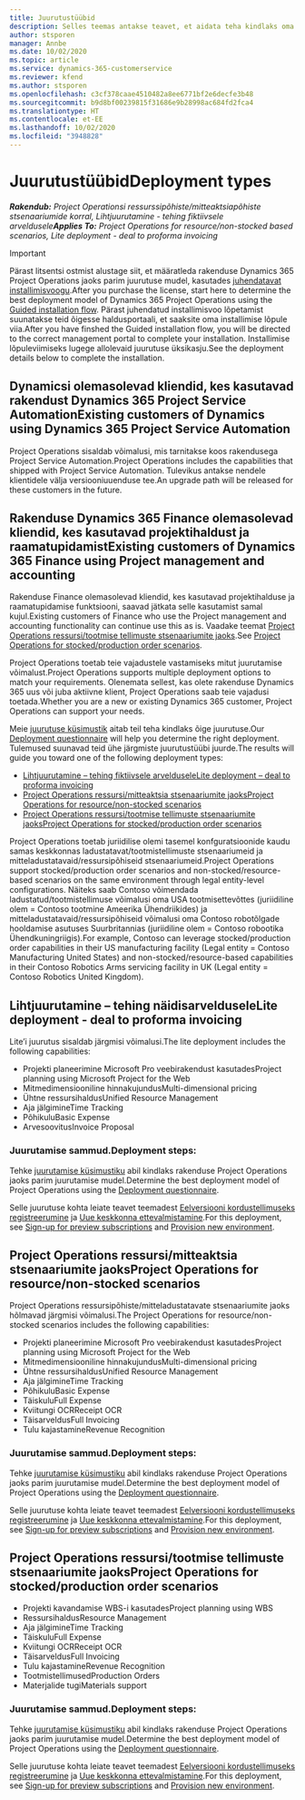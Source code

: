 ```yaml
---
title: Juurutustüübid
description: Selles teemas antakse teavet, et aidata teha kindlaks oma ettevõtte projektitoimingute õige juurutamistüüp.
author: stsporen
manager: Annbe
ms.date: 10/02/2020
ms.topic: article
ms.service: dynamics-365-customerservice
ms.reviewer: kfend
ms.author: stsporen
ms.openlocfilehash: c3cf378caae4510482a8ee6771bf2e6decfe3b48
ms.sourcegitcommit: b9d8bf00239815f31686e9b28998ac684fd2fca4
ms.translationtype: HT
ms.contentlocale: et-EE
ms.lasthandoff: 10/02/2020
ms.locfileid: "3948828"
---
```

# <a name="deployment-types"></a><span data-ttu-id="a279c-103">Juurutustüübid</span><span class="sxs-lookup"><span data-stu-id="a279c-103">Deployment types</span></span>

<span data-ttu-id="a279c-104">_**Rakendub:** Project Operationsi ressurssipõhiste/mitteaktsiapõhiste stsenaariumide korral,  Lihtjuurutamine - tehing fiktiivsele arveldusele_</span><span class="sxs-lookup"><span data-stu-id="a279c-104">_**Applies To:** Project Operations for resource/non-stocked based scenarios, Lite deployment - deal to proforma invoicing_</span></span>

> [!IMPORTANT]
> <span data-ttu-id="a279c-105">Pärast litsentsi ostmist alustage siit, et määratleda rakenduse Dynamics 365 Project Operations jaoks parim juurutuse mudel, kasutades [juhendatavat installimisvoogu](https://aka.ms/provisionprojectoperations).</span><span class="sxs-lookup"><span data-stu-id="a279c-105">After you purchase the license, start here to determine the best deployment model of Dynamics 365 Project Operations using the [Guided installation flow](https://aka.ms/provisionprojectoperations).</span></span>
> <span data-ttu-id="a279c-106">Pärast juhendatud installimisvoo lõpetamist suunatakse teid õigesse haldusportaali, et saaksite oma installimise lõpule viia.</span><span class="sxs-lookup"><span data-stu-id="a279c-106">After you have finshed the Guided installation flow, you will be directed to the correct management portal to complete your installation.</span></span> <span data-ttu-id="a279c-107">Installimise lõpuleviimiseks lugege allolevaid juurutuse üksikasju.</span><span class="sxs-lookup"><span data-stu-id="a279c-107">See the deployment details below to complete the installation.</span></span>


## <a name="existing-customers-of-dynamics-using-dynamics-365-project-service-automation"></a><span data-ttu-id="a279c-108">Dynamicsi olemasolevad kliendid, kes kasutavad rakendust Dynamics 365 Project Service Automation</span><span class="sxs-lookup"><span data-stu-id="a279c-108">Existing customers of Dynamics using Dynamics 365 Project Service Automation</span></span>
<span data-ttu-id="a279c-109">Project Operations sisaldab võimalusi, mis tarnitakse koos rakendusega Project Service Automation.</span><span class="sxs-lookup"><span data-stu-id="a279c-109">Project Operations includes the capabilities that shipped with Project Service Automation.</span></span> <span data-ttu-id="a279c-110">Tulevikus antakse nendele klientidele välja versiooniuuenduse tee.</span><span class="sxs-lookup"><span data-stu-id="a279c-110">An upgrade path will be released for these customers in the future.</span></span>

## <a name="existing-customers-of-dynamics-365-finance-using-project-management-and-accounting"></a><span data-ttu-id="a279c-111">Rakenduse Dynamics 365 Finance olemasolevad kliendid, kes kasutavad projektihaldust ja raamatupidamist</span><span class="sxs-lookup"><span data-stu-id="a279c-111">Existing customers of Dynamics 365 Finance using Project management and accounting</span></span> 

<span data-ttu-id="a279c-112">Rakenduse Finance olemasolevad kliendid, kes kasutavad projektihalduse ja raamatupidamise funktsiooni, saavad jätkata selle kasutamist samal kujul.</span><span class="sxs-lookup"><span data-stu-id="a279c-112">Existing customers of Finance who use the Project management and accounting functionality can continue use this as is.</span></span> <span data-ttu-id="a279c-113">Vaadake teemat [Project Operations ressursi/tootmise tellimuste stsenaariumite jaoks](#pma).</span><span class="sxs-lookup"><span data-stu-id="a279c-113">See [Project Operations for stocked/production order scenarios](#pma).</span></span>

<span data-ttu-id="a279c-114">Project Operations toetab teie vajadustele vastamiseks mitut juurutamise võimalust.</span><span class="sxs-lookup"><span data-stu-id="a279c-114">Project Operations supports multiple deployment options to match your requirements.</span></span> <span data-ttu-id="a279c-115">Olenemata sellest, kas olete rakenduse Dynamics 365 uus või juba aktiivne klient, Project Operations saab teie vajadusi toetada.</span><span class="sxs-lookup"><span data-stu-id="a279c-115">Whether you are a new or existing Dynamics 365 customer, Project Operations can support your needs.</span></span>

<span data-ttu-id="a279c-116">Meie [juurutuse küsimustik](https://aka.ms/provisionprojectoperations) aitab teil teha kindlaks õige juurutuse.</span><span class="sxs-lookup"><span data-stu-id="a279c-116">Our [Deployment questionnaire](https://aka.ms/provisionprojectoperations) will help you determine the right deployment.</span></span> <span data-ttu-id="a279c-117">Tulemused suunavad teid ühe järgmiste juurutustüübi juurde.</span><span class="sxs-lookup"><span data-stu-id="a279c-117">The results will guide you toward one of the following deployment types:</span></span>

- [<span data-ttu-id="a279c-118">Lihtjuurutamine – tehing fiktiivsele arveldusele</span><span class="sxs-lookup"><span data-stu-id="a279c-118">Lite deployment – deal to proforma invoicing</span></span>](#lite)
- [<span data-ttu-id="a279c-119">Project Operations ressursi/mitteaktsia stsenaariumite jaoks</span><span class="sxs-lookup"><span data-stu-id="a279c-119">Project Operations for resource/non-stocked scenarios</span></span>](#integrated)
- [<span data-ttu-id="a279c-120">Project Operations ressursi/tootmise tellimuste stsenaariumite jaoks</span><span class="sxs-lookup"><span data-stu-id="a279c-120">Project Operations for stocked/production order scenarios</span></span>](#pma)

<span data-ttu-id="a279c-121">Project Operations toetab juriidilise olemi tasemel konfguratsioonide kaudu samas keskkonnas ladustatavat/tootmistellimuste stsenaariumeid ja mitteladustatavaid/ressursipõhiseid stsenaariumeid.</span><span class="sxs-lookup"><span data-stu-id="a279c-121">Project Operations support stocked/production order scenarios and non-stocked/resource-based scenarios on the same environment through legal entity-level configurations.</span></span> <span data-ttu-id="a279c-122">Näiteks saab Contoso võimendada ladustatud/tootmistellimuse võimalusi oma USA tootmisettevõttes (juriidiline olem = Contoso tootmine Ameerika Ühendriikides) ja mitteladustatavaid/ressursipõhiseid võimalusi oma Contoso robotõlgade hooldamise asutuses Suurbritannias (juriidiline olem = Contoso robootika Ühendkuningriigis).</span><span class="sxs-lookup"><span data-stu-id="a279c-122">For example, Contoso can leverage stocked/production order capabilities in their US manufacturing facility (Legal entity = Contoso Manufacturing United States) and non-stocked/resource-based capabilities in their Contoso Robotics Arms servicing facility in UK (Legal entity = Contoso Robotics United Kingdom).</span></span>

## <a name="a-namelitelite-deployment---deal-to-proforma-invoicing"></a><span data-ttu-id="a279c-123"><a name="lite"><a/>Lihtjuurutamine – tehing näidisarveldusele</span><span class="sxs-lookup"><span data-stu-id="a279c-123"><a name="lite"><a/>Lite deployment - deal to proforma invoicing</span></span>
<span data-ttu-id="a279c-124">Lite’i juurutus sisaldab järgmisi võimalusi.</span><span class="sxs-lookup"><span data-stu-id="a279c-124">The lite deployment includes the following capabilities:</span></span>

- <span data-ttu-id="a279c-125">Projekti planeerimine Microsoft Pro veebirakendust kasutades</span><span class="sxs-lookup"><span data-stu-id="a279c-125">Project planning using Microsoft Project for the Web</span></span>
- <span data-ttu-id="a279c-126">Mitmedimensiooniline hinnakujundus</span><span class="sxs-lookup"><span data-stu-id="a279c-126">Multi-dimensional pricing</span></span>
- <span data-ttu-id="a279c-127">Ühtne ressursihaldus</span><span class="sxs-lookup"><span data-stu-id="a279c-127">Unified Resource Management</span></span>
- <span data-ttu-id="a279c-128">Aja jälgimine</span><span class="sxs-lookup"><span data-stu-id="a279c-128">Time Tracking</span></span>
- <span data-ttu-id="a279c-129">Põhikulu</span><span class="sxs-lookup"><span data-stu-id="a279c-129">Basic Expense</span></span>
- <span data-ttu-id="a279c-130">Arvesoovitus</span><span class="sxs-lookup"><span data-stu-id="a279c-130">Invoice Proposal</span></span>

### <a name="deployment-steps"></a><span data-ttu-id="a279c-131">Juurutamise sammud.</span><span class="sxs-lookup"><span data-stu-id="a279c-131">Deployment steps:</span></span>
<span data-ttu-id="a279c-132">Tehke [juurutamise küsimustiku](https://aka.ms/provisionprojectoperations) abil kindlaks rakenduse Project Operations jaoks parim juurutamise mudel.</span><span class="sxs-lookup"><span data-stu-id="a279c-132">Determine the best deployment model of Project Operations using the [Deployment questionnaire](https://aka.ms/provisionprojectoperations).</span></span>

<span data-ttu-id="a279c-133">Selle juurutuse kohta leiate teavet teemadest [Eelversiooni kordustellimuseks registreerumine](lite-preview-subscription-sign-up.md) ja [Uue keskkonna ettevalmistamine](lite-deployment.md).</span><span class="sxs-lookup"><span data-stu-id="a279c-133">For this deployment, see [Sign-up for preview subscriptions](lite-preview-subscription-sign-up.md) and [Provision new environment](lite-deployment.md).</span></span> 


## <a name="a-nameintegratedproject-operations-for-resourcenon-stocked-scenarios"></a><span data-ttu-id="a279c-134"><a name="integrated"><a/>Project Operations ressursi/mitteaktsia stsenaariumite jaoks</span><span class="sxs-lookup"><span data-stu-id="a279c-134"><a name="integrated"><a/>Project Operations for resource/non-stocked scenarios</span></span>
<span data-ttu-id="a279c-135">Project Operations ressursipõhiste/mitteladustatavate stsenaariumite jaoks hõlmavad järgmisi võimalusi.</span><span class="sxs-lookup"><span data-stu-id="a279c-135">The Project Operations for resource/non-stocked scenarios includes the following capabilities:</span></span>
  
- <span data-ttu-id="a279c-136">Projekti planeerimine Microsoft Pro veebirakendust kasutades</span><span class="sxs-lookup"><span data-stu-id="a279c-136">Project planning using Microsoft Project for the Web</span></span>
- <span data-ttu-id="a279c-137">Mitmedimensiooniline hinnakujundus</span><span class="sxs-lookup"><span data-stu-id="a279c-137">Multi-dimensional pricing</span></span>
- <span data-ttu-id="a279c-138">Ühtne ressursihaldus</span><span class="sxs-lookup"><span data-stu-id="a279c-138">Unified Resource Management</span></span>
- <span data-ttu-id="a279c-139">Aja jälgimine</span><span class="sxs-lookup"><span data-stu-id="a279c-139">Time Tracking</span></span>
- <span data-ttu-id="a279c-140">Põhikulu</span><span class="sxs-lookup"><span data-stu-id="a279c-140">Basic Expense</span></span>
- <span data-ttu-id="a279c-141">Täiskulu</span><span class="sxs-lookup"><span data-stu-id="a279c-141">Full Expense</span></span>
- <span data-ttu-id="a279c-142">Kviitungi OCR</span><span class="sxs-lookup"><span data-stu-id="a279c-142">Receipt OCR</span></span>
- <span data-ttu-id="a279c-143">Täisarveldus</span><span class="sxs-lookup"><span data-stu-id="a279c-143">Full Invoicing</span></span>
- <span data-ttu-id="a279c-144">Tulu kajastamine</span><span class="sxs-lookup"><span data-stu-id="a279c-144">Revenue Recognition</span></span>

### <a name="deployment-steps"></a><span data-ttu-id="a279c-145">Juurutamise sammud.</span><span class="sxs-lookup"><span data-stu-id="a279c-145">Deployment steps:</span></span>
<span data-ttu-id="a279c-146">Tehke [juurutamise küsimustiku](https://aka.ms/provisionprojectoperations) abil kindlaks rakenduse Project Operations jaoks parim juurutamise mudel.</span><span class="sxs-lookup"><span data-stu-id="a279c-146">Determine the best deployment model of Project Operations using the [Deployment questionnaire](https://aka.ms/provisionprojectoperations).</span></span>

<span data-ttu-id="a279c-147">Selle juurutuse kohta leiate teavet teemadest [Eelversiooni kordustellimuseks registreerumine](resource-sign-up-preview-subscription.md) ja [Uue keskkonna ettevalmistamine](resource-provision-new-environment.md).</span><span class="sxs-lookup"><span data-stu-id="a279c-147">For this deployment, see [Sign-up for preview subscriptions](resource-sign-up-preview-subscription.md) and [Provision new environment](resource-provision-new-environment.md).</span></span> 


## <a name="project-operations-for-stockedproduction-order-scenarios"></a><a name="pma"></a><span data-ttu-id="a279c-148">Project Operations ressursi/tootmise tellimuste stsenaariumite jaoks</span><span class="sxs-lookup"><span data-stu-id="a279c-148">Project Operations for stocked/production order scenarios</span></span>

- <span data-ttu-id="a279c-149">Projekti kavandamise WBS-i kasutades</span><span class="sxs-lookup"><span data-stu-id="a279c-149">Project planning using WBS</span></span>
- <span data-ttu-id="a279c-150">Ressursihaldus</span><span class="sxs-lookup"><span data-stu-id="a279c-150">Resource Management</span></span>
- <span data-ttu-id="a279c-151">Aja jälgimine</span><span class="sxs-lookup"><span data-stu-id="a279c-151">Time Tracking</span></span>
- <span data-ttu-id="a279c-152">Täiskulu</span><span class="sxs-lookup"><span data-stu-id="a279c-152">Full Expense</span></span>
- <span data-ttu-id="a279c-153">Kviitungi OCR</span><span class="sxs-lookup"><span data-stu-id="a279c-153">Receipt OCR</span></span>
- <span data-ttu-id="a279c-154">Täisarveldus</span><span class="sxs-lookup"><span data-stu-id="a279c-154">Full Invoicing</span></span>
- <span data-ttu-id="a279c-155">Tulu kajastamine</span><span class="sxs-lookup"><span data-stu-id="a279c-155">Revenue Recognition</span></span>
- <span data-ttu-id="a279c-156">Tootmistellimused</span><span class="sxs-lookup"><span data-stu-id="a279c-156">Production Orders</span></span>
- <span data-ttu-id="a279c-157">Materjalide tugi</span><span class="sxs-lookup"><span data-stu-id="a279c-157">Materials support</span></span>

### <a name="deployment-steps"></a><span data-ttu-id="a279c-158">Juurutamise sammud.</span><span class="sxs-lookup"><span data-stu-id="a279c-158">Deployment steps:</span></span>
<span data-ttu-id="a279c-159">Tehke [juurutamise küsimustiku](https://aka.ms/provisionprojectoperations) abil kindlaks rakenduse Project Operations jaoks parim juurutamise mudel.</span><span class="sxs-lookup"><span data-stu-id="a279c-159">Determine the best deployment model of Project Operations using the [Deployment questionnaire](https://aka.ms/provisionprojectoperations).</span></span>

<span data-ttu-id="a279c-160">Selle juurutuse kohta leiate teavet teemadest [Eelversiooni kordustellimuseks registreerumine](https://docs.microsoft.com/dynamics365/fin-ops-core/dev-itpro/dev-tools/sign-up-preview-subscription?toc=/dynamics365/finance/toc.json) ja [Uue keskkonna ettevalmistamine](https://docs.microsoft.com/dynamics365/fin-ops-core/dev-itpro/deployment/deploy-demo-environment?toc=/dynamics365/finance/toc.json).</span><span class="sxs-lookup"><span data-stu-id="a279c-160">For this deployment, see [Sign-up for preview subscriptions](https://docs.microsoft.com/dynamics365/fin-ops-core/dev-itpro/dev-tools/sign-up-preview-subscription?toc=/dynamics365/finance/toc.json) and [Provision new environment](https://docs.microsoft.com/dynamics365/fin-ops-core/dev-itpro/deployment/deploy-demo-environment?toc=/dynamics365/finance/toc.json).</span></span> 



